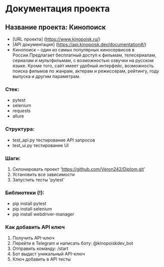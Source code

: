 # Документация проекта

## Название проекта: Кинопоиск
- [URL проекта] (https://www.kinopoisk.ru/)
- [API документация] (https://api.kinopoisk.dev/documentation#/)
- Кинопоиск –  один из самых популярных киносервисов в России.Предлагает бесплатный доступ к фильмам, телесериалам, сериалам и мультфильмам, с возможностью озвучки на русском языке.
Кроме того, сайт имеет удобный интерфейс, возможность поиска фильмов по жанрам, актерам и режиссерам, рейтингу,
году выпуска и другим параметрам.

### Стек:
- pytest
- selenium
- requests
- allure

### Структура:
- test_api.py тестирование API запросов
- test_ui.py тестирование UI 

### Шаги:
1. Склонировать проект 'https://github.com/Veron242/Diplom.git'
2. Установить все зависимости
3. Запустить тесты 'pytest'

### Библиотеки (!):
- pip install pytest
- pip install selenium
- pip install webdriver-manager

### Как добавить API ключ
1. Получить API-ключ
2. Перейти в Telegram и написать боту: @kinopoiskdev_bot
3. Отправить команду: /start
4. Бот выдаст уникальный API-ключ
5. Ключ добавить в API тесты